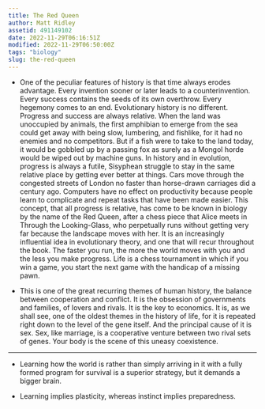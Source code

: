 ```yaml
---
title: The Red Queen
author: Matt Ridley
assetid: 491149102
date: 2022-11-29T06:16:51Z
modified: 2022-11-29T06:50:00Z
tags: "biology"
slug: the-red-queen
---
```


*  One of the peculiar features of history is that time always erodes advantage. Every invention sooner or later leads to a counterinvention. Every success contains the seeds of its own overthrow. Every hegemony comes to an end. Evolutionary history is no different. Progress and success are always relative. When the land was unoccupied by animals, the first amphibian to emerge from the sea could get away with being slow, lumbering, and fishlike, for it had no enemies and no competitors. But if a fish were to take to the land today, it would be gobbled up by a passing fox as surely as a Mongol horde would be wiped out by machine guns. In history and in evolution, progress is always a futile, Sisyphean struggle to stay in the same relative place by getting ever better at things. Cars move through the congested streets of London no faster than horse-drawn carriages did a century ago. Computers have no effect on productivity because people learn to complicate and repeat tasks that have been made easier.
   This concept, that all progress is relative, has come to be known in biology by the name of the Red Queen, after a chess piece that Alice meets in Through the Looking-Glass, who perpetually runs without getting very far because the landscape moves with her. It is an increasingly influential idea in evolutionary theory, and one that will recur throughout the book. The faster you run, the more the world moves with you and the less you make progress. Life is a chess tournament in which if you win a game, you start the next game with the handicap of a missing pawn.

*  This is one of the great recurring themes of human history, the balance between cooperation and conflict. It is the obsession of governments and families, of lovers and rivals. It is the key to economics. It is, as we shall see, one of the oldest themes in the history of life, for it is repeated right down to the level of the gene itself. And the principal cause of it is sex. Sex, like marriage, is a cooperative venture between two rival sets of genes. Your body is the scene of this uneasy coexistence.

---

*  Learning how the world is rather than simply arriving in it with a fully formed program for survival is a superior strategy, but it demands a bigger brain.

*  Learning implies plasticity, whereas instinct implies preparedness.

